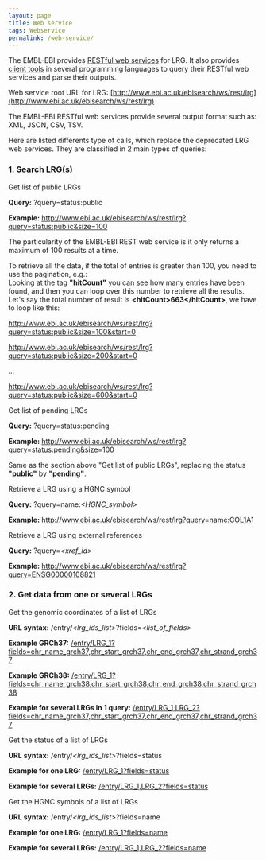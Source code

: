 ```yaml
---
layout: page
title: Web service
tags: Webservice
permalink: /web-service/
---
```



The EMBL-EBI provides [RESTful web services](http://www.ebi.ac.uk/Tools/webservices/services/eb-eye_rest) for LRG. It also provides [client tools](http://www.ebi.ac.uk/Tools/webservices/services/eb-eye_rest#clients) in several programming languages to query their RESTful web services and parse their outputs.

Web service root URL for LRG: [http://www.ebi.ac.uk/ebisearch/ws/rest/lrg](http://www.ebi.ac.uk/ebisearch/ws/rest/lrg)

The EMBL-EBI RESTful web services provide several output format such as: XML, JSON, CSV, TSV.

Here are listed differents type of calls, which replace the deprecated LRG web services. They are classified in 2 main types of queries:


### 1. Search LRG(s)

<!-- List of public LRGs -->
<div class="section-row">
  <div class="section-header">Get list of public LRGs</div>
  <p>
    <b>Query:</b> 
    ?query=status:public
  </p>
  <p>
    <b>Example:</b> 
    <a href="http://www.ebi.ac.uk/ebisearch/ws/rest/lrg?query=status:public&size=100" target="_blank">http://www.ebi.ac.uk/ebisearch/ws/rest/lrg?query=status:public&size=100</a>
  </p>
  <p>
    The particularity of the EMBL-EBI REST web service is it only returns a <span class="warning">maximum of 100 results at a time.</span>
  </p>
  <p>
    To retrieve all the data, if the total of entries is greater than 100, you need to use the pagination, e.g.:<br />
    Looking at the tag <b>"hitCount"</b> you can see how many entries have been found, and then you can loop over this number to retrieve all the results. Let's say the total number of result is <b>&lt;hitCount&gt;<span class="warning">663</span>&lt;/hitCount&gt;</b>, we have to loop like this:
  </p>
  <p>
    <a href="http://www.ebi.ac.uk/ebisearch/ws/rest/lrg?query=status:public&size=100&start=0" target="_blank">http://www.ebi.ac.uk/ebisearch/ws/rest/lrg?query=status:public&size=100&start=0</a>
  </p>
  <p>
    <a href="http://www.ebi.ac.uk/ebisearch/ws/rest/lrg?query=status:public&size=200&start=0" target="_blank">http://www.ebi.ac.uk/ebisearch/ws/rest/lrg?query=status:public&size=200&start=0</a>
  </p>
  <p>...</p>
  <p>
    <a href="http://www.ebi.ac.uk/ebisearch/ws/rest/lrg?query=status:public&size=600&start=0" target="_blank">http://www.ebi.ac.uk/ebisearch/ws/rest/lrg?query=status:public&size=600&start=0</a>
  </p>
</div>


<!-- List of pending LRGs -->
<div class="section-row">
  <div class="section-header">Get list of pending LRGs</div>
  <p>
    <b>Query:</b> 
    ?query=status:pending
  </p>
  <p>
    <b>Example:</b> 
    <a href="http://www.ebi.ac.uk/ebisearch/ws/rest/lrg?query=status:pending&size=100" target="_blank">http://www.ebi.ac.uk/ebisearch/ws/rest/lrg?query=status:pending&size=100</a>
  </p>
  <p>
    Same as the section above "Get list of public LRGs", replacing the status <b>"public"</b> by <b>"pending"</b>.</span>
  </p>
</div>


<!-- Retrieve a LRG using a HGNC symbol -->
<div class="section-row">
  <div class="section-header">Retrieve a LRG using a HGNC symbol</div>
  <p>
    <b>Query:</b> 
    ?query=name:<i>&lt;HGNC_symbol&gt;</i>
  </p>
  <p>
    <b>Example:</b> 
    <a href="http://www.ebi.ac.uk/ebisearch/ws/rest/lrg?query=name:COL1A1" target="_blank">http://www.ebi.ac.uk/ebisearch/ws/rest/lrg?query=name:COL1A1</a>
  </p>
</div>


<!-- Retrieve a LRG using external references -->
<div class="section-row">
  <div class="section-header">Retrieve a LRG using external references</div>
  <p>
    <b>Query:</b> 
    ?query=<i>&lt;xref_id&gt;</i>
  </p>
  <p>
    <b>Example:</b> 
    <a href="http://www.ebi.ac.uk/ebisearch/ws/rest/lrg?query=ENSG00000108821" target="_blank">http://www.ebi.ac.uk/ebisearch/ws/rest/lrg?query=ENSG00000108821</a>
  </p>
</div>


### 2. Get data from one or several LRGs

<!-- Get the genomic coordinates of a list of LRGs -->
<div class="section-row">
  <div class="section-header">Get the genomic coordinates of a list of LRGs</div>
  <p>
    <b>URL syntax:</b> 
    /entry/<i>&lt;lrg_ids_list&gt;</i>?fields=<i>&lt;list_of_fields&gt;</i>
  </p>
  <p>
    <b>Example GRCh37:</b> 
    <a href="http://www.ebi.ac.uk/ebisearch/ws/rest/lrg/entry/LRG_1?fields=chr_name_grch37,chr_start_grch37,chr_end_grch37,chr_strand_grch37" target="_blank">/entry/LRG_1?fields=chr_name_grch37,chr_start_grch37,chr_end_grch37,chr_strand_grch37</a>
  </p>
  <p>
    <b>Example GRCh38:</b> 
    <a href="http://www.ebi.ac.uk/ebisearch/ws/rest/lrg/entry/LRG_1?fields=chr_name_grch38,chr_start_grch38,chr_end_grch38,chr_strand_grch38" target="_blank">/entry/LRG_1?fields=chr_name_grch38,chr_start_grch38,chr_end_grch38,chr_strand_grch38</a>
  </p>
  <p>
    <b>Example for several LRGs in 1 query:</b> 
    <a href="http://www.ebi.ac.uk/ebisearch/ws/rest/lrg/entry/LRG_1,LRG_2?fields=chr_name_grch37,chr_start_grch37,chr_end_grch37,chr_strand_grch37" target="_blank">/entry/LRG_1,LRG_2?fields=chr_name_grch37,chr_start_grch37,chr_end_grch37,chr_strand_grch37</a>
  </p>
</div>


<!-- Get the status of a list of LRGs -->
<div class="section-row">
  <div class="section-header">Get the status of a list of LRGs</div>
  <p>
    <b>URL syntax:</b> 
    /entry/<i>&lt;lrg_ids_list&gt;</i>?fields=status
  </p>
  <p>
    <b>Example for one LRG:</b> 
    <a href="http://www.ebi.ac.uk/ebisearch/ws/rest/lrg/entry/LRG_1?fields=status" target="_blank">/entry/LRG_1?fields=status</a>
  </p>
  <p>
    <b>Example for several LRGs:</b> 
    <a href="http://www.ebi.ac.uk/ebisearch/ws/rest/lrg/entry/LRG_1,LRG_2?fields=status" target="_blank">/entry/LRG_1,LRG_2?fields=status</a>
  </p>
</div>

<!-- Get the HGNC symbols of a list of LRGs -->
<div class="section-row">
  <div class="section-header">Get the HGNC symbols of a list of LRGs</div>
  <p>
    <b>URL syntax:</b> 
    /entry/<i>&lt;lrg_ids_list&gt;</i>?fields=name
  </p>
  <p>
    <b>Example for one LRG:</b> 
    <a href="http://www.ebi.ac.uk/ebisearch/ws/rest/lrg/entry/LRG_1?fields=name" target="_blank">/entry/LRG_1?fields=name</a>
  </p>
  <p>
    <b>Example for several LRGs:</b> 
    <a href="http://www.ebi.ac.uk/ebisearch/ws/rest/lrg/entry/LRG_1,LRG_2?fields=name" target="_blank">/entry/LRG_1,LRG_2?fields=name</a>
  </p>
</div>